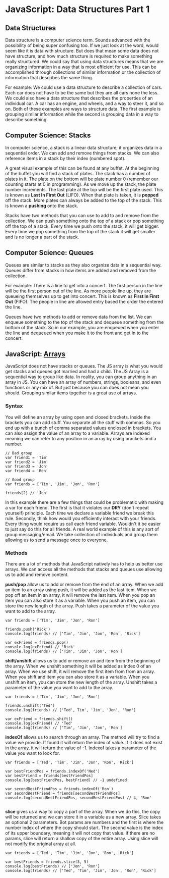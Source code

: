 # JavaScript: Data Structures Part 1

## Data Structures
Data structure is a computer science term.  Sounds advanced with the possibility of being super confusing too.  If we just look at the word, would seem like it is data with structure.  But does that mean some data does not have structure, and how much structure is required to make something really structured.  We could say that using data structures means that we are organizing information in a way that is most efficient for use.  This can be accomplished through collections of similar information or the collection of information that describes the same thing.

For example: We could use a data structure to describe a collection of cars.  Each car does not have to be the same but they are all cars none the less.  We could also have a data structure that describes the properties of an individual car.  A car has an engine, and wheels, and a way to steer it, and so on.  Both of these examples are ways to structure data.  The first example is grouping similar information while the second is grouping data in a way to describe something.

## Computer Science: Stacks
In computer science, a stack is a linear data structure; it organizes data in a sequential order.  We can add and remove things from stacks.  We can also reference items in a stack by their index (numbered spot).  

A great visual example of this can be found at any buffet.  At the beginning of the buffet you will find a stack of plates.  The stack has a number of plates in it.  The plate on the bottom will be plate number 0 (remember our counting starts at 0 in programming).  As we move up the stack, the plate number increments.  The last plate at the top will be the first plate used.  This is known as **Last In First Out** (LIFO).  When that plate is taken, it is **popped** off the stack.  More plates can always be added to the top of the stack.  This is known a **pushing** onto the stack.

Stacks have two methods that you can use to add to and remove from the collection.  We can push something onto the top of a stack or pop something off the top of a stack.  Every time we push onto the stack, it will get bigger.  Every time we pop something from the top of the stack it will get smaller and is no longer a part of the stack.

## Computer Science: Queues
Queues are similar to stacks as they also organize data in a sequential way.  Queues differ from stacks in how items are added and removed from the collection.

For example:  There is a line to get into a concert.  The first person in the line will be the first person out of the line.  As more people line up, they are queueing themselves up to get into concert.  This is known as **First In First Out** (FIFO).  The people in line are allowed entry based the order the entered the line.

Queues have two methods to add or remove data from the list.  We can enqueue something to the top of the stack and dequeue something from the bottom of the stack.  So in our example, you are enqueued when you enter the line and dequeued when you make it to the front and get in to the concert.

## JavaScript: [Arrays](https://developer.mozilla.org/en-US/docs/Web/JavaScript/Reference/Global_Objects/Array)
JavaScript does not have stacks or queues.  The JS array is what you would get stacks and queues got married and had a child.  The JS Array is a sequential way to group like data.  In reality, you can group anything in an array in JS.  You can have an array of numbers, strings, booleans, and even functions or any mix of.  But just because you can does not mean you should.  Grouping similar items together is a great use of arrays.

### Syntax
You will define an array by using open and closed brackets.  Inside the brackets you can add stuff.  You separate all the stuff with commas.  So you end up with a bunch of comma separated values enclosed in brackets.  You can also assign the value of an array to a variable.  Arrays are indexed meaning we can refer to any position in an array by using brackets and a number.

```
// Bad group
var friend1 = 'Tim'
var friend2 = 'Jim'
var friend3 = 'Jon'
var friend4 = 'Ron'

// Good group
var friends = ['Tim', 'Jim', 'Jon', 'Ron']

friends[2] // 'Jon'
```

In this example there are a few things that could be problematic with making a var for each friend.  The first is that it violates our **DRY** (don't repeat yourself) principle.  Each time we declare a variable friend we break this rule.  Secondly, think how would you efficiently interact with your friends.  Every thing would require us call each friend variable.  Wouldn't it be easier to just say do this for all friends.  A real world example of this is any sort of group messaging/email.  We take collection of individuals and group them allowing us to send a message once to everyone.

### Methods

There are a lot of methods that JavaScript natively has to help us better use arrays.  We can access all the methods that stacks and queues use allowing us to add and remove content.  

**push/pop** allow us to add or remove from the end of an array.  When we add an item to an array using push, it will be added as the last item.  When we pop off an item in an array, it will remove the last item.  When you pop an item you can also store it as a variable.  When you push an item, you can store the new length of the array.  Push takes a parameter of the value you want to add to the array.

```
var friends = ['Tim', 'Jim', 'Jon', 'Ron']

friends.push('Rick')
console.log(friends) // ['Tim', 'Jim', 'Jon', 'Ron', 'Rick']

var exFriend = friends.pop()
console.log(exFriend) // 'Rick'
console.log(friends) // ['Tim', 'Jim', 'Jon', 'Ron']

```

**shift/unshift** allows us to add or remove an and item from the beginning of the array.  When we unshift something it will be added as index 0 of an array.  When we use shift, it will remove the first item from from an array.  When you shift and item you can also store it as a variable.  When you unshift an item, you can store the new length of the array.  Unshift takes a parameter of the value you want to add to the array.

```
var friends = ['Tim', 'Jim', 'Jon', 'Ron']

friends.unshift('Ted')
console.log(friends) // ['Ted', Tim', 'Jim', 'Jon', 'Ron']

var exFriend = friends.shift()
console.log(exFriend) // 'Ted'
console.log(friends) // ['Tim', 'Jim', 'Jon', 'Ron']

```

**indexOf** allows us to search through an array.  The method will try to find a value we provide.  If found it will return the index of value.  If it does not exist in the array, it will return the value of -1.  Indexof takes a parameter of the value you want to look for.

```
var friends = ['Ted', 'Tim', 'Jim', 'Jon', 'Ron', 'Rick']

var bestFriendPos = friends.indexOf('Ned')
var bestFriend = friends[bestFriendPos]
console.log(bestFriendPos, bestFriend) // -1 undefined

var secondBestFriendPos = friends.indexOf('Ron')
var secondBestFriend = friends[secondBestFriendPos]
console.log(secondBestFriendPos, secondBestFriendPos) // 4, 'Ron'


```

**slice** gives us a way to copy a part of the array.  When we do this, the copy will be returned and we can store it in a variable as a new array.  Slice takes an optional 2 parameters.  Bot params are numbers and the first is where the number index of where the copy should start.  The second value is the index of its upper boundary, meaning it will not copy that value.  If there are no params, slice will return a shallow copy of the entire array.  Using slice will not modify the original array at all.

```
var friends = ['Ted', 'Tim', 'Jim', 'Jon', 'Ron', 'Rick']

var bestFriends = friends.slice(3, 5)
console.log(bestFriends) // ['Jon', 'Ron']
console.log(friends) // ['Ted', 'Tim', 'Jim', 'Jon', 'Ron', 'Rick']
```



